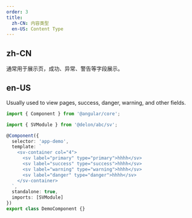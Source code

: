 ```yaml
---
order: 3
title:
  zh-CN: 内容类型
  en-US: Content Type
---
```


## zh-CN

通常用于展示页，成功、异常、警告等字段展示。

## en-US

Usually used to view pages, success, danger, warning, and other fields.

```ts
import { Component } from '@angular/core';

import { SVModule } from '@delon/abc/sv';

@Component({
  selector: 'app-demo',
  template: `
    <sv-container col="4">
      <sv label="primary" type="primary">hhhh</sv>
      <sv label="success" type="success">hhhh</sv>
      <sv label="warning" type="warning">hhhh</sv>
      <sv label="danger" type="danger">hhhh</sv>
    </sv-container>
  `,
  standalone: true,
  imports: [SVModule]
})
export class DemoComponent {}
```
